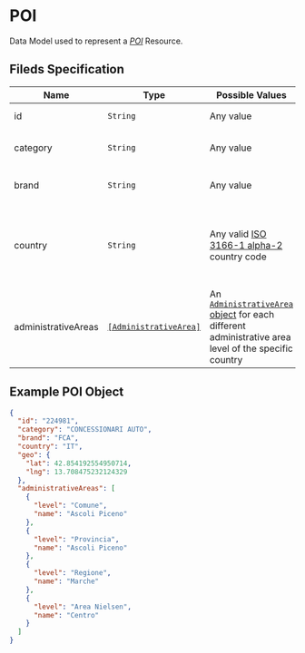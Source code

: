 # POI

Data Model used to represent a [*POI*](/api/reference/resources/resources/platform-created/poi.md) Resource.

## Fileds Specification

Name | Type | Possible Values | Description 
--------|--------|--------|--------
id      |`String` | Any value | The Id of the POI
category|`String` | Any value | The category which the POI belongs to
brand   |`String` | Any value | The brand which the POI belongs to 
country |`String` | Any valid [ISO 3166-1 alpha-2](https://www.iso.org/iso-3166-country-codes.html) country code | The [ISO 3166-1 alpha-2](https://www.iso.org/iso-3166-country-codes.html) code of the country where the POI is loated
administrativeAreas |[`[AdministrativeArea]`](/api/reference/data-modelsata-models/common/administrative-area.md) | An [`AdministrativeArea` object](/api/reference/data-modelsata-models/common/administrative-area.md) for each different administrative area level of the specific country | The set of administrative areas which the POI belongs to


## Example POI Object

```json
{
  "id": "224981",
  "category": "CONCESSIONARI AUTO",
  "brand": "FCA",
  "country": "IT",
  "geo": {
    "lat": 42.854192554950714,
    "lng": 13.708475232124329
  },
  "administrativeAreas": [
    {
      "level": "Comune",
      "name": "Ascoli Piceno"
    },
    {
      "level": "Provincia",
      "name": "Ascoli Piceno"
    },
    {
      "level": "Regione",
      "name": "Marche"
    },
    {
      "level": "Area Nielsen",
      "name": "Centro"
    }
  ]
}
```